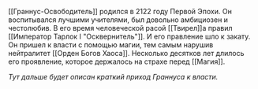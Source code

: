 [[Граннус-Освободитель]] родился в 2122 году Первой Эпохи. Он воспитывался лучшими учителями, был довольно амбициозен и честолюбив. В его время человеческой расой [[Твирел]]а правил [[Император Тарлок I "Осквернитель"]]. И его правление шло к закату. Он пришел к власти с помощью магии, тем самым нарушив нейтралитет [[Орден Богов Хаоса]]. Несколько десятков лет длилось его проявление, которое держалось на страхе перед [[Магия]]. 

*Тут дальше будет описан краткий приход Граннуса к власти.*